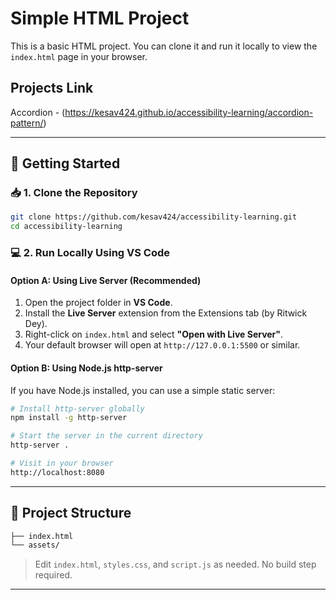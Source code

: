 # Simple HTML Project

This is a basic HTML project. You can clone it and run it locally to view the `index.html` page in your browser.

## Projects Link

Accordion - (https://kesav424.github.io/accessibility-learning/accordion-pattern/)

---

## 🚀 Getting Started

### 📥 1. Clone the Repository

```bash
git clone https://github.com/kesav424/accessibility-learning.git
cd accessibility-learning
```

### 💻 2. Run Locally Using VS Code

#### Option A: Using Live Server (Recommended)

1. Open the project folder in **VS Code**.
2. Install the **Live Server** extension from the Extensions tab (by Ritwick Dey).
3. Right-click on `index.html` and select **"Open with Live Server"**.
4. Your default browser will open at `http://127.0.0.1:5500` or similar.

#### Option B: Using Node.js http-server

If you have Node.js installed, you can use a simple static server:

```bash
# Install http-server globally
npm install -g http-server

# Start the server in the current directory
http-server .

# Visit in your browser
http://localhost:8080
```

---

## 📁 Project Structure

```bash
├── index.html
└── assets/
```

> Edit `index.html`, `styles.css`, and `script.js` as needed. No build step required.

---


